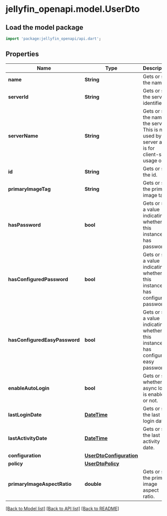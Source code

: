 # jellyfin_openapi.model.UserDto

## Load the model package
```dart
import 'package:jellyfin_openapi/api.dart';
```

## Properties
Name | Type | Description | Notes
------------ | ------------- | ------------- | -------------
**name** | **String** | Gets or sets the name. | [optional] 
**serverId** | **String** | Gets or sets the server identifier. | [optional] 
**serverName** | **String** | Gets or sets the name of the server.  This is not used by the server and is for client-side usage only. | [optional] 
**id** | **String** | Gets or sets the id. | [optional] 
**primaryImageTag** | **String** | Gets or sets the primary image tag. | [optional] 
**hasPassword** | **bool** | Gets or sets a value indicating whether this instance has password. | [optional] 
**hasConfiguredPassword** | **bool** | Gets or sets a value indicating whether this instance has configured password. | [optional] 
**hasConfiguredEasyPassword** | **bool** | Gets or sets a value indicating whether this instance has configured easy password. | [optional] 
**enableAutoLogin** | **bool** | Gets or sets whether async login is enabled or not. | [optional] 
**lastLoginDate** | [**DateTime**](DateTime.md) | Gets or sets the last login date. | [optional] 
**lastActivityDate** | [**DateTime**](DateTime.md) | Gets or sets the last activity date. | [optional] 
**configuration** | [**UserDtoConfiguration**](UserDtoConfiguration.md) |  | [optional] 
**policy** | [**UserDtoPolicy**](UserDtoPolicy.md) |  | [optional] 
**primaryImageAspectRatio** | **double** | Gets or sets the primary image aspect ratio. | [optional] 

[[Back to Model list]](../README.md#documentation-for-models) [[Back to API list]](../README.md#documentation-for-api-endpoints) [[Back to README]](../README.md)


